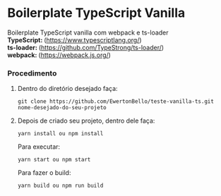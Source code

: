 # Boilerplate TypeScript Vanilla
Boilerplate TypeScript vanilla com webpack e ts-loader<br/>
<Strong>TypeScript: </Strong>(https://www.typescriptlang.org/)<br/>
<Strong>ts-loader: </Strong>(https://github.com/TypeStrong/ts-loader/)<br/>
<Strong>webpack: </Strong>(https://webpack.js.org/)

### Procedimento

1. Dentro do diretório desejado faça:
    ```
    git clone https://github.com/EwertonBello/teste-vanilla-ts.git nome-desejado-do-seu-projeto
    ```
2. Depois de criado seu projeto, dentro dele faça:
    ```
    yarn install ou npm install
    ```
    Para executar:
    ```
    yarn start ou npm start
    ```
    Para fazer o build:
    ```
    yarn build ou npm run build
    ```
